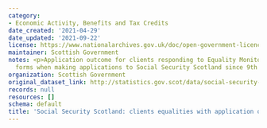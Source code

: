 ```yaml
---
category:
- Economic Activity, Benefits and Tax Credits
date_created: '2021-04-29'
date_updated: '2021-09-22'
license: https://www.nationalarchives.gov.uk/doc/open-government-licence/version/3/
maintainer: Scottish Government
notes: <p>Application outcome for clients responding to Equality Monitoring and Feedback
  forms when making applications to Social Security Scotland since 9th December 2019.</p>
organization: Scottish Government
original_dataset_link: http://statistics.gov.scot/data/social-security-scotland-client-equalities-with-application-outcome
records: null
resources: []
schema: default
title: 'Social Security Scotland: clients equalities with application outcome'
---
```

